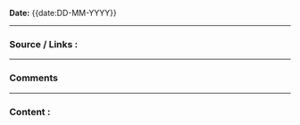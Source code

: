 
**Date:** {{date:DD-MM-YYYY}}

---
### Source / Links : 



---
### Comments

--- 
### Content : 



